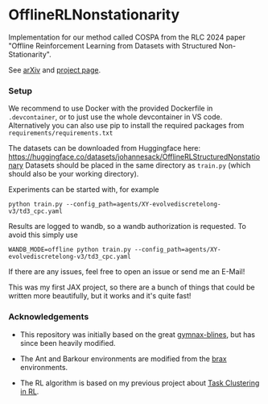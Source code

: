 # OfflineRLNonstationarity
Implementation for our method called COSPA from the RLC 2024 paper "Offline Reinforcement Learning from Datasets with Structured Non-Stationarity".

See [arXiv](https://arxiv.org/abs/2405.14114) and [project page](https://sites.google.com/view/offlinerl-nonstationarity).

### Setup
We recommend to use Docker with the provided Dockerfile in `.devcontainer`, or to just use the whole devcontainer in VS code.
Alternatively you can also use pip to install the required packages from `requirements/requirements.txt`

The datasets can be downloaded from Huggingface here: https://huggingface.co/datasets/johannesack/OfflineRLStructuredNonstationary
Datasets should be placed in the same directory as `train.py` (which should also be your working directory).

Experiments can be started with, for example
```
python train.py --config_path=agents/XY-evolvediscretelong-v3/td3_cpc.yaml
```

Results are logged to wandb, so a wandb authorization is requested. To avoid this simply use

```
WANDB_MODE=offline python train.py --config_path=agents/XY-evolvediscretelong-v3/td3_cpc.yaml
```

If there are any issues, feel free to open an issue or send me an E-Mail!

This was my first JAX project, so there are a bunch of things that could be written more beautifully, but it works and it's quite fast!

### Acknowledgements
* This repository was initially based on the great [gymnax-blines](https://github.com/RobertTLange/gymnax-blines), but has since been heavily modified.

* The Ant and Barkour environments are modified from the [brax](https://github.com/google/brax) environments.

* The RL algorithm is based on my previous project about [Task Clustering in RL](https://github.com/JohannesAck/EMTaskClustering).
